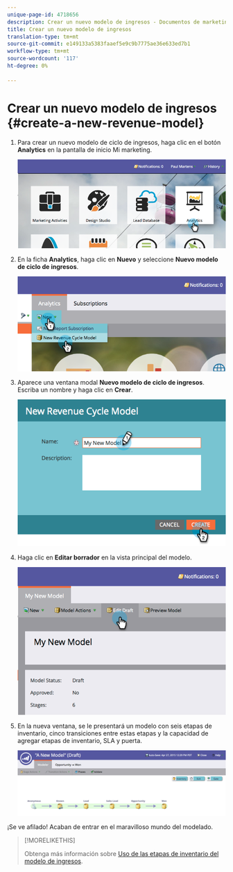 ```yaml
---
unique-page-id: 4718656
description: Crear un nuevo modelo de ingresos - Documentos de marketing - Documentación del producto
title: Crear un nuevo modelo de ingresos
translation-type: tm+mt
source-git-commit: e149133a5383faaef5e9c9b7775ae36e633ed7b1
workflow-type: tm+mt
source-wordcount: '117'
ht-degree: 0%

---
```



# Crear un nuevo modelo de ingresos {#create-a-new-revenue-model}

1. Para crear un nuevo modelo de ciclo de ingresos, haga clic en el botón **Analytics** en la pantalla de inicio Mi marketing.

   ![](assets/image2015-4-27-11-3a54-3a41.png)

1. En la ficha **Analytics**, haga clic en **Nuevo** y seleccione **Nuevo modelo de ciclo de ingresos**.

   ![](assets/image2015-4-27-11-3a55-3a51.png)

1. Aparece una ventana modal **Nuevo modelo de ciclo de ingresos**. Escriba un nombre y haga clic en **Crear**.

   ![](assets/image2015-4-27-11-3a57-3a59.png)

1. Haga clic en **Editar borrador** en la vista principal del modelo.

   ![](assets/image2015-4-27-12-3a10-3a49.png)

1. En la nueva ventana, se le presentará un modelo con seis etapas de inventario, cinco transiciones entre estas etapas y la capacidad de agregar etapas de inventario, SLA y puerta.

   ![](assets/image2015-4-27-12-3a31-3a1.png)

¡Se ve afilado! Acaban de entrar en el maravilloso mundo del modelado.

>[!MORELIKETHIS]
>
>Obtenga más información sobre [Uso de las etapas de inventario del modelo de ingresos](using-revenue-model-inventory-stages.md).

